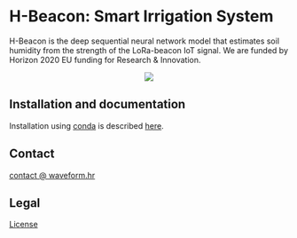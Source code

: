 # H-Beacon: Smart Irrigation System

H-Beacon is the deep sequential neural network model that estimates soil humidity from the strength of the LoRa-beacon IoT signal. We are funded by Horizon 2020 EU funding for Research & Innovation.

<p align="center">
  <img src="http://www.waveform.hr/wp-content/uploads/2020/05/tetramax_EC-768x114.png">
</p>

## Installation and documentation

Installation using [conda](https://anaconda.org/anaconda/conda) is described [here](https://github.com/h-beacon/humidity-time-series/tree/master/docs#getting-started).

## Contact

[contact @ waveform.hr](http://www.waveform.hr/#contact)

## Legal 

[License](https://github.com/h-beacon/humidity-time-series/blob/master/LICENSE)
